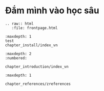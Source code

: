 Đắm mình vào học sâu
========================

```eval_rst
.. raw:: html
   :file: frontpage.html
```

```toc
:maxdepth: 1
test
chapter_install/index_vn
```

```toc
:maxdepth: 2
:numbered:

chapter_introduction/index_vn
```

```toc
:maxdepth: 1

chapter_references/zreferences
```
